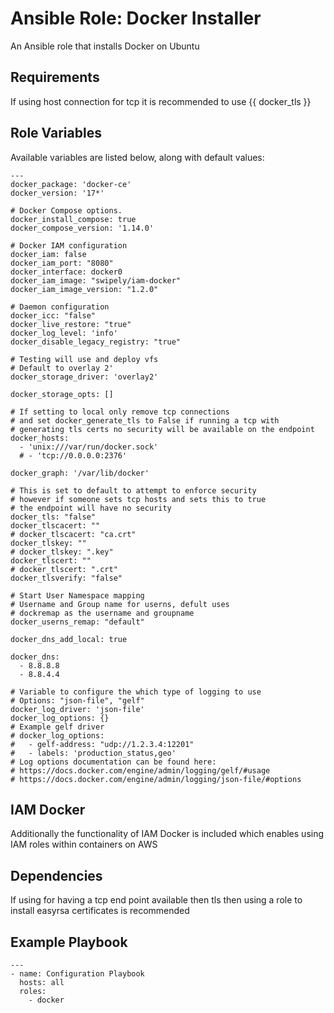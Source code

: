 # Ansible Role: Docker Installer

An Ansible role that installs Docker on Ubuntu

## Requirements

If using host connection for tcp it is recommended to use {{ docker_tls }}

## Role Variables

Available variables are listed below, along with default values:

    ---
    docker_package: 'docker-ce'
    docker_version: '17*'

    # Docker Compose options.
    docker_install_compose: true
    docker_compose_version: '1.14.0'

    # Docker IAM configuration
    docker_iam: false
    docker_iam_port: "8080"
    docker_interface: docker0
    docker_iam_image: "swipely/iam-docker"
    docker_iam_image_version: "1.2.0"

    # Daemon configuration
    docker_icc: "false"
    docker_live_restore: "true"
    docker_log_level: 'info'
    docker_disable_legacy_registry: "true"

    # Testing will use and deploy vfs
    # Default to overlay 2'
    docker_storage_driver: 'overlay2'

    docker_storage_opts: []

    # If setting to local only remove tcp connections
    # and set docker_generate_tls to False if running a tcp with
    # generating tls certs no security will be available on the endpoint
    docker_hosts:
      - 'unix:///var/run/docker.sock'
      # - 'tcp://0.0.0.0:2376'

    docker_graph: '/var/lib/docker'

    # This is set to default to attempt to enforce security
    # however if someone sets tcp hosts and sets this to true
    # the endpoint will have no security
    docker_tls: "false"
    docker_tlscacert: ""
    # docker_tlscacert: "ca.crt"
    docker_tlskey: ""
    # docker_tlskey: ".key"
    docker_tlscert: ""
    # docker_tlscert: ".crt"
    docker_tlsverify: "false"

    # Start User Namespace mapping
    # Username and Group name for userns, defult uses
    # dockremap as the username and groupname
    docker_userns_remap: "default"

    docker_dns_add_local: true

    docker_dns:
      - 8.8.8.8
      - 8.8.4.4

    # Variable to configure the which type of logging to use
    # Options: "json-file", "gelf"
    docker_log_driver: 'json-file'
    docker_log_options: {}
    # Example gelf driver
    # docker_log_options:
    #   - gelf-address: "udp://1.2.3.4:12201"
    #   - labels: 'production_status,geo'
    # Log options documentation can be found here:
    # https://docs.docker.com/engine/admin/logging/gelf/#usage
    # https://docs.docker.com/engine/admin/logging/json-file/#options

## IAM Docker

Additionally the functionality of IAM Docker is included which enables using IAM roles within containers on AWS

## Dependencies

If using for having a tcp end point available then tls then using a role to install easyrsa certificates is recommended

## Example Playbook

    ---
    - name: Configuration Playbook
      hosts: all
      roles:
        - docker
